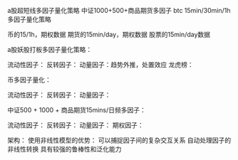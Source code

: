 a股超短线多因子量化策略
中证1000+500+商品期货多因子
btc 15min/30min/1h多因子量化策略

币的15/1h，期权数据
期货的15min/day，期权数据
股票的15min/day数据




a股妖股打板多因子量化策略： 

流动性因子：
反转因子：
动量因子：趋势外推，处置效应
龙虎榜：





币多因子量化：

流动性因子：
反转因子：
动量因子：



中证500 + 1000 + 商品期货15mins/日频多因子：  

流动性因子：
反转因子：
动量因子：
期权因子：




架构：
使用非线性模型的优势：
可以捕捉因子间的复杂交互关系
自动处理因子的非线性转换
具有较强的鲁棒性和泛化能力


